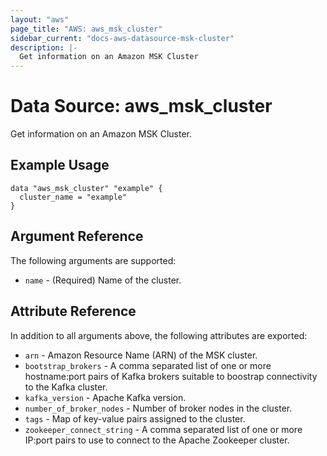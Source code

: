 ```yaml
---
layout: "aws"
page_title: "AWS: aws_msk_cluster"
sidebar_current: "docs-aws-datasource-msk-cluster"
description: |-
  Get information on an Amazon MSK Cluster
---
```


# Data Source: aws_msk_cluster

Get information on an Amazon MSK Cluster.

## Example Usage

```hcl
data "aws_msk_cluster" "example" {
  cluster_name = "example"
}
```

## Argument Reference

The following arguments are supported:

* `name` - (Required) Name of the cluster.

## Attribute Reference

In addition to all arguments above, the following attributes are exported:

* `arn` - Amazon Resource Name (ARN) of the MSK cluster.
* `bootstrap_brokers` - A comma separated list of one or more hostname:port pairs of Kafka brokers suitable to boostrap connectivity to the Kafka cluster.
* `kafka_version` - Apache Kafka version.
* `number_of_broker_nodes` - Number of broker nodes in the cluster.
* `tags` - Map of key-value pairs assigned to the cluster.
* `zookeeper_connect_string` - A comma separated list of one or more IP:port pairs to use to connect to the Apache Zookeeper cluster.
